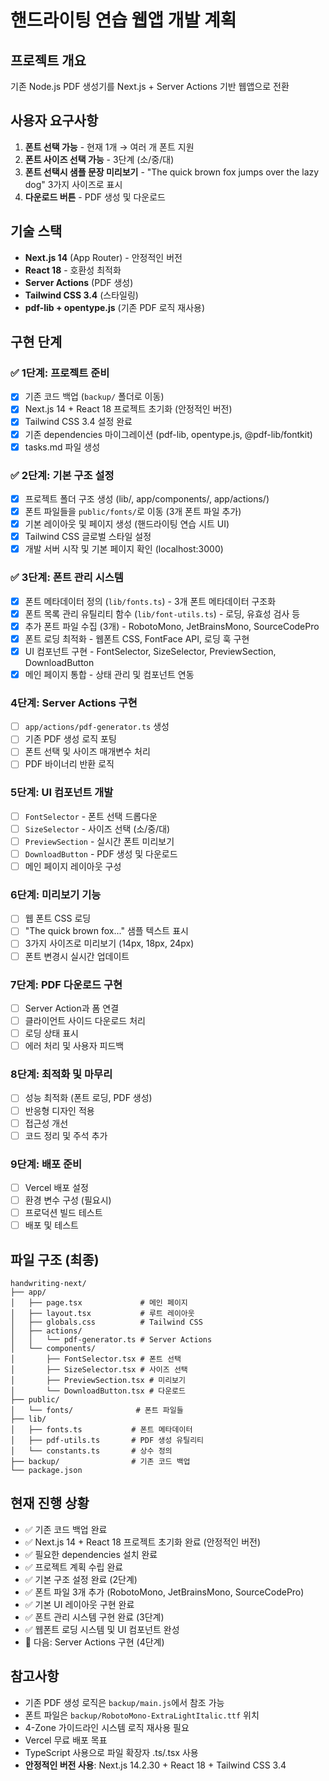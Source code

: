 # 핸드라이팅 연습 웹앱 개발 계획

## 프로젝트 개요
기존 Node.js PDF 생성기를 Next.js + Server Actions 기반 웹앱으로 전환

## 사용자 요구사항
1. **폰트 선택 가능** - 현재 1개 → 여러 개 폰트 지원
2. **폰트 사이즈 선택 가능** - 3단계 (소/중/대)
3. **폰트 선택시 샘플 문장 미리보기** - "The quick brown fox jumps over the lazy dog" 3가지 사이즈로 표시
4. **다운로드 버튼** - PDF 생성 및 다운로드

## 기술 스택
- **Next.js 14** (App Router) - 안정적인 버전
- **React 18** - 호환성 최적화
- **Server Actions** (PDF 생성)
- **Tailwind CSS 3.4** (스타일링)
- **pdf-lib + opentype.js** (기존 PDF 로직 재사용)

## 구현 단계

### ✅ 1단계: 프로젝트 준비
- [x] 기존 코드 백업 (`backup/` 폴더로 이동)
- [x] Next.js 14 + React 18 프로젝트 초기화 (안정적인 버전)
- [x] Tailwind CSS 3.4 설정 완료
- [x] 기존 dependencies 마이그레이션 (pdf-lib, opentype.js, @pdf-lib/fontkit)
- [x] tasks.md 파일 생성

### ✅ 2단계: 기본 구조 설정
- [x] 프로젝트 폴더 구조 생성 (lib/, app/components/, app/actions/)
- [x] 폰트 파일들을 `public/fonts/`로 이동 (3개 폰트 파일 추가)
- [x] 기본 레이아웃 및 페이지 생성 (핸드라이팅 연습 시트 UI)
- [x] Tailwind CSS 글로벌 스타일 설정
- [x] 개발 서버 시작 및 기본 페이지 확인 (localhost:3000)

### ✅ 3단계: 폰트 관리 시스템
- [x] 폰트 메타데이터 정의 (`lib/fonts.ts`) - 3개 폰트 메타데이터 구조화
- [x] 폰트 목록 관리 유틸리티 함수 (`lib/font-utils.ts`) - 로딩, 유효성 검사 등
- [x] 추가 폰트 파일 수집 (3개) - RobotoMono, JetBrainsMono, SourceCodePro
- [x] 폰트 로딩 최적화 - 웹폰트 CSS, FontFace API, 로딩 훅 구현
- [x] UI 컴포넌트 구현 - FontSelector, SizeSelector, PreviewSection, DownloadButton
- [x] 메인 페이지 통합 - 상태 관리 및 컴포넌트 연동

### 4단계: Server Actions 구현
- [ ] `app/actions/pdf-generator.ts` 생성
- [ ] 기존 PDF 생성 로직 포팅
- [ ] 폰트 선택 및 사이즈 매개변수 처리
- [ ] PDF 바이너리 반환 로직

### 5단계: UI 컴포넌트 개발
- [ ] `FontSelector` - 폰트 선택 드롭다운
- [ ] `SizeSelector` - 사이즈 선택 (소/중/대)
- [ ] `PreviewSection` - 실시간 폰트 미리보기
- [ ] `DownloadButton` - PDF 생성 및 다운로드
- [ ] 메인 페이지 레이아웃 구성

### 6단계: 미리보기 기능
- [ ] 웹 폰트 CSS 로딩
- [ ] "The quick brown fox..." 샘플 텍스트 표시
- [ ] 3가지 사이즈로 미리보기 (14px, 18px, 24px)
- [ ] 폰트 변경시 실시간 업데이트

### 7단계: PDF 다운로드 구현
- [ ] Server Action과 폼 연결
- [ ] 클라이언트 사이드 다운로드 처리
- [ ] 로딩 상태 표시
- [ ] 에러 처리 및 사용자 피드백

### 8단계: 최적화 및 마무리
- [ ] 성능 최적화 (폰트 로딩, PDF 생성)
- [ ] 반응형 디자인 적용
- [ ] 접근성 개선
- [ ] 코드 정리 및 주석 추가

### 9단계: 배포 준비
- [ ] Vercel 배포 설정
- [ ] 환경 변수 구성 (필요시)
- [ ] 프로덕션 빌드 테스트
- [ ] 배포 및 테스트

## 파일 구조 (최종)
```
handwriting-next/
├── app/
│   ├── page.tsx             # 메인 페이지
│   ├── layout.tsx           # 루트 레이아웃
│   ├── globals.css          # Tailwind CSS
│   ├── actions/
│   │   └── pdf-generator.ts # Server Actions
│   └── components/
│       ├── FontSelector.tsx # 폰트 선택
│       ├── SizeSelector.tsx # 사이즈 선택
│       ├── PreviewSection.tsx # 미리보기
│       └── DownloadButton.tsx # 다운로드
├── public/
│   └── fonts/              # 폰트 파일들
├── lib/
│   ├── fonts.ts           # 폰트 메타데이터
│   ├── pdf-utils.ts       # PDF 생성 유틸리티
│   └── constants.ts       # 상수 정의
├── backup/                # 기존 코드 백업
└── package.json
```

## 현재 진행 상황
- ✅ 기존 코드 백업 완료
- ✅ Next.js 14 + React 18 프로젝트 초기화 완료 (안정적인 버전)
- ✅ 필요한 dependencies 설치 완료
- ✅ 프로젝트 계획 수립 완료
- ✅ 기본 구조 설정 완료 (2단계)
- ✅ 폰트 파일 3개 추가 (RobotoMono, JetBrainsMono, SourceCodePro)
- ✅ 기본 UI 레이아웃 구현 완료
- ✅ 폰트 관리 시스템 구현 완료 (3단계)
- ✅ 웹폰트 로딩 시스템 및 UI 컴포넌트 완성
- 🔄 다음: Server Actions 구현 (4단계)

## 참고사항
- 기존 PDF 생성 로직은 `backup/main.js`에서 참조 가능
- 폰트 파일은 `backup/RobotoMono-ExtraLightItalic.ttf` 위치
- 4-Zone 가이드라인 시스템 로직 재사용 필요
- Vercel 무료 배포 목표
- TypeScript 사용으로 파일 확장자 .ts/.tsx 사용
- **안정적인 버전 사용**: Next.js 14.2.30 + React 18 + Tailwind CSS 3.4
